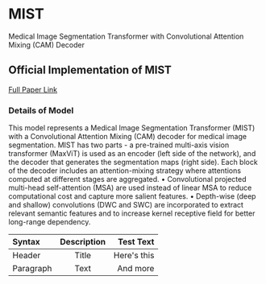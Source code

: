# MIST
Medical Image Segmentation Transformer with Convolutional Attention Mixing (CAM) Decoder
## Official Implementation of MIST
[Full Paper Link](#heading-ids)
### Details of Model
This model represents a Medical Image Segmentation Transformer (MIST) with a Convolutional Attention Mixing (CAM) decoder for medical image segmentation. MIST has two parts - a pre-trained multi-axis vision transformer (MaxViT) is used as an encoder (left side of the network), and the decoder that generates the segmentation maps (right side). Each block of the decoder includes an attention-mixing strategy where attentions computed at different stages are aggregated.
•	Convolutional projected multi-head self-attention (MSA) are used instead of linear MSA to reduce computational cost and capture more salient features.
•	Depth-wise (deep and shallow) convolutions (DWC and SWC) are incorporated to extract relevant semantic features and to increase kernel receptive field for better long-range dependency.

| Syntax      | Description | Test Text     |
| :---        |    :----:   |          ---: |
| Header      | Title       | Here's this   |
| Paragraph   | Text        | And more      |
